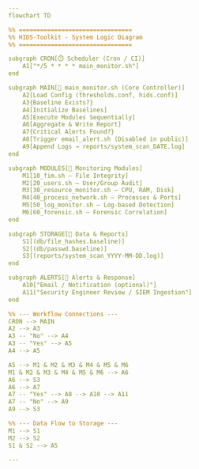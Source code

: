 ```yaml
---
flowchart TD

%% ================================
%% HIDS-Toolkit - System Logic Diagram
%% ================================

subgraph CRON[⏱️ Scheduler (Cron / CI)]
    A1["*/5 * * * * main_monitor.sh"]
end

subgraph MAIN[🧠 main_monitor.sh (Core Controller)]
    A2[Load Config (thresholds.conf, hids.conf)]
    A3{Baseline Exists?}
    A4[Initialize Baselines]
    A5[Execute Modules Sequentially]
    A6[Aggregate & Write Report]
    A7{Critical Alerts Found?}
    A8[Trigger email_alert.sh (Disabled in public)]
    A9[Append Logs → reports/system_scan_DATE.log]
end

subgraph MODULES[🔧 Monitoring Modules]
    M1[10_fim.sh – File Integrity]
    M2[20_users.sh – User/Group Audit]
    M3[30_resource_monitor.sh – CPU, RAM, Disk]
    M4[40_process_network.sh – Processes & Ports]
    M5[50_log_monitor.sh – Log-based Detection]
    M6[60_forensic.sh – Forensic Correlation]
end

subgraph STORAGE[💾 Data & Reports]
    S1[(db/file_hashes.baseline)]
    S2[(db/passwd.baseline)]
    S3[(reports/system_scan_YYYY-MM-DD.log)]
end

subgraph ALERTS[🚨 Alerts & Response]
    A10["Email / Notification (optional)"]
    A11["Security Engineer Review / SIEM Ingestion"]
end

%% --- Workflow Connections ---
CRON --> MAIN
A2 --> A3
A3 -- "No" --> A4
A3 -- "Yes" --> A5
A4 --> A5

A5 --> M1 & M2 & M3 & M4 & M5 & M6
M1 & M2 & M3 & M4 & M5 & M6 --> A6
A6 --> S3
A6 --> A7
A7 -- "Yes" --> A8 --> A10 --> A11
A7 -- "No" --> A9
A9 --> S3

%% --- Data Flow to Storage ---
M1 --> S1
M2 --> S2
S1 & S2 --> A5

---
```

